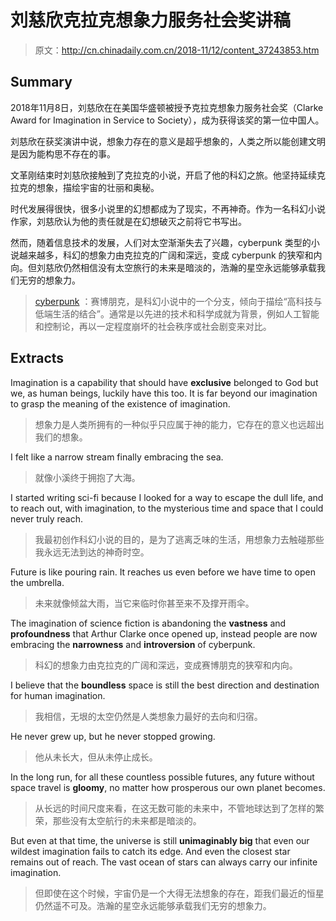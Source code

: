 # 刘慈欣克拉克想象力服务社会奖讲稿

> 原文：<http://cn.chinadaily.com.cn/2018-11/12/content_37243853.htm>

## Summary

2018年11月8日，刘慈欣在在美国华盛顿被授予克拉克想象力服务社会奖（Clarke Award for Imagination in Service to Society），成为获得该奖的第一位中国人。

刘慈欣在获奖演讲中说，想象力存在的意义是超乎想象的，人类之所以能创建文明是因为能构思不存在的事。

文革刚结束时刘慈欣接触到了克拉克的小说，开启了他的科幻之旅。他坚持延续克拉克的想象，描绘宇宙的壮丽和奥秘。

时代发展得很快，很多小说里的幻想都成为了现实，不再神奇。作为一名科幻小说作家，刘慈欣认为他的责任就是在幻想破灭之前将它书写出。

然而，随着信息技术的发展，人们对太空渐渐失去了兴趣，cyberpunk 类型的小说越来越多，科幻的想象力由克拉克的广阔和深远，变成 cyberpunk 的狭窄和内向。但刘慈欣仍然相信没有太空旅行的未来是暗淡的，浩瀚的星空永远能够承载我们无穷的想象力。

> [cyberpunk](<https://zh.wikipedia.org/wiki/%E8%B5%9B%E5%8D%9A%E6%9C%8B%E5%85%8B>) ：赛博朋克，是科幻小说中的一个分支，倾向于描绘“高科技与低端生活的结合”。通常是以先进的技术和科学成就为背景，例如人工智能和控制论，再以一定程度崩坏的社会秩序或社会剧变来对比。

## Extracts

Imagination is a capability that should have **exclusive** belonged to God but we, as human beings, luckily have this too. It is far beyond our imagination to grasp the meaning of the existence of imagination.

> 想象力是人类所拥有的一种似乎只应属于神的能力，它存在的意义也远超出我们的想象。

I felt like a narrow stream finally embracing the sea.

> 就像小溪终于拥抱了大海。

I started writing sci-fi because I looked for a way to escape the dull life, and to reach out, with imagination, to the mysterious time and space that I could never truly reach. 

> 我最初创作科幻小说的目的，是为了逃离乏味的生活，用想象力去触碰那些我永远无法到达的神奇时空。

Future is like pouring rain. It reaches us even before we have time to open the umbrella.

> 未来就像倾盆大雨，当它来临时你甚至来不及撑开雨伞。

The imagination of science fiction is abandoning the **vastness** and **profoundness** that Arthur Clarke once opened up, instead people are now embracing the **narrowness** and **introversion** of cyberpunk.

> 科幻的想象力由克拉克的广阔和深远，变成赛博朋克的狭窄和内向。

I believe that the **boundless** space is still the best direction and destination for human imagination. 

> 我相信，无垠的太空仍然是人类想象力最好的去向和归宿。

He never grew up, but he never stopped growing.

> 他从未长大，但从未停止成长。

In the long run, for all these countless possible futures, any future without space travel is **gloomy**, no matter how prosperous our own planet becomes.

> 从长远的时间尺度来看，在这无数可能的未来中，不管地球达到了怎样的繁荣，那些没有太空航行的未来都是暗淡的。

But even at that time, the universe is still **unimaginably big** that even our wildest imagination fails to catch its edge. And even the closest star remains out of reach. The vast ocean of stars can always carry our infinite imagination.

> 但即使在这个时候，宇宙仍是一个大得无法想象的存在，距我们最近的恒星仍然遥不可及。浩瀚的星空永远能够承载我们无穷的想象力。